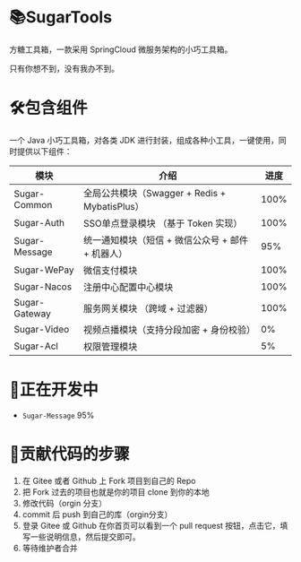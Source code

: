 # 📚SugarTools
方糖工具箱，一款采用 SpringCloud 微服务架构的小巧工具箱。

只有你想不到，没有我办不到。

# 🛠️包含组件
一个 Java 小巧工具箱，对各类 JDK 进行封装，组成各种小工具，一键使用，同时提供以下组件：

| 模块            | 介绍                                    | 进度   |
|---------------|---------------------------------------|------|
| Sugar-Common  | 全局公共模块（Swagger + Redis + MybatisPlus） | 100% |
| Sugar-Auth    | SSO单点登录模块 （基于 Token 实现）               | 100% |
| Sugar-Message | 统一通知模块（短信 + 微信公众号 + 邮件 + 机器人）         | 95%  |
| Sugar-WePay   | 微信支付模块                                | 100% |
| Sugar-Nacos   | 注册中心配置中心模块                            | 100% |
| Sugar-Gateway | 服务网关模块  （跨域 + 过滤器）                    | 100% |
| Sugar-Video   | 视频点播模块（支持分段加密 + 身份校验）                 | 0%   |
| Sugar-Acl     | 权限管理模块                                | 5%   |

# 🎁正在开发中
- `Sugar-Message` 95%


# 🧬贡献代码的步骤
1. 在 Gitee 或者 Github 上 Fork 项目到自己的 Repo
2. 把 Fork 过去的项目也就是你的项目 clone 到你的本地
3. 修改代码（orgin 分支）
4. commit 后 push 到自己的库（orgin分支）
5. 登录 Gitee 或 Github 在你首页可以看到一个 pull request 按钮，点击它，填写一些说明信息，然后提交即可。
6. 等待维护者合并
